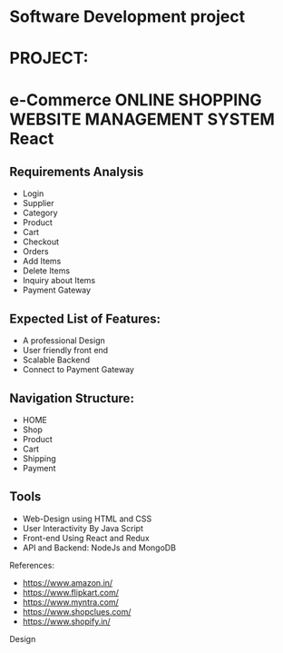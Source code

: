 # Software Development project
# PROJECT:
# e-Commerce ONLINE SHOPPING WEBSITE MANAGEMENT SYSTEM React

## Requirements Analysis
- Login
- Supplier
- Category
- Product
- Cart
- Checkout
- Orders
- Add Items
- Delete Items
- Inquiry about Items
- Payment Gateway

## Expected List of Features:

-	A professional Design
-	User friendly front end
-	Scalable Backend
-	Connect to Payment Gateway

## Navigation Structure:
- HOME
- Shop
- Product
- Cart
- Shipping
- Payment

## Tools

-	Web-Design using HTML and CSS
-	User Interactivity By Java Script
-	Front-end Using React and Redux
-	API and Backend: NodeJs and MongoDB

References:

- https://www.amazon.in/
- https://www.flipkart.com/
- https://www.myntra.com/
- https://www.shopclues.com/
- https://www.shopify.in/

Design
